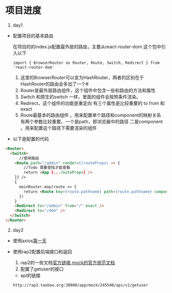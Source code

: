 # 项目进度
1. day1
*  配置项目的基本路由
  
   在项目的的index.js配置最外层的路由，主要从react-router-dom 这个包中引入以下

    ```
    import { BrowserRouter as Router, Route, Switch, Redirect } from 'react-router-dom'
    ```
    1. 这里的BrowserRouter可以变为HashRouter，两者的区别在于HashRouter的路由会多加了一个#
    2. Router是最外层路由组件，这个组件中包含一些和路由的方法和属性
    3. Switch 和原生的switch 一样，里面的组件会按照条件渲染。
    4. Redirect，这个组件的功能是重定向 有三个属性是比较重要的 to  from 和exact 
    5. Route最基本的路由组件 。用来配置单个路径和component的映射关系 有两个参数比较重要。一个是path，即浏览器中的路径 二是component 。用来配置这个路径下需要渲染的组件
* 以下是配置的代码
```html
<Router>
  <Switch>
      //使用路由
    <Route path="/admin" render={(routeProps) => {
        //Todo 需要登陆才能查看
        return <App {...routeProps} />
    }} />
    {
      mainRouter.map(route => {
        return <Route key={route.pathname} path={route.pathname} component={route.component} />
      })
    }
    <Redirect to="/admin" from="/" exact />
    <Redirect to="/404" />
  </Switch>
</Router>
```



2. day2
*  使用axios[第一天](./week1.md)

*  使用rap2配置后端接口和返回
    1. rap2的一些文档[官方链接](http://rap2.taobao.org/),[mock的官方规范文档](https://github.com/nuysoft/Mock/wiki/Syntax-Specification)
    2. 配置了getuser的接口
    *  api的链接
      ```
      http://rap2.taobao.org:38080/app/mock/245540/api/v1/getuser
      ```